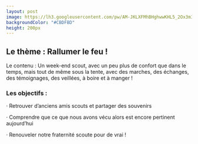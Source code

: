 ```yaml
---
layout: post
image: https://lh3.googleusercontent.com/pw/AM-JKLXFMhBHghwwKHL5_2Ox3mIvBl1uJoeOWs7zw38vYaJSKJNcvHVqvnl4esaVfabzmKWPEE3FiHGs4AK_V0lMQ_66J0xtKwMI-uWrrngxMfcGsPMYXv5-KQGoIRChBuJsz4RdgF7as-LnP6rfA8aLwkA=w1652-h1101-no?authuser=0
backgroundColor: "#CBDFBD"
height: 200px
---
```


## **Le thème : Rallumer le feu !** 

Le contenu : Un week-end scout, avec un peu plus de confort que dans le temps, mais tout de même sous la tente, avec des marches, des échanges, des témoignages, des veillées, à boire et à manger !

### **Les objectifs :**

·        Retrouver d’anciens amis scouts et partager des souvenirs

·        Comprendre que ce que nous avons vécu alors est encore pertinent aujourd’hui

·        Renouveler notre fraternité scoute pour de vrai !